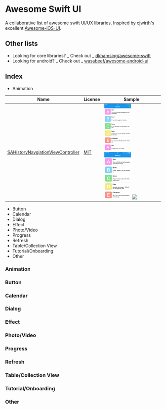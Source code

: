# Awesome Swift UI
A collaborative list of awesome swift UI/UX libraries. Inspired by [cjwirth]'s excellent [Awesome-iOS-UI][awesome-ios-ui].

## Other lists
- Looking for core libraries? _ Check out _ [dkhamsing/awesome-swift]
- Looking for android? _ Check out _ [wasabeef/awesome-android-ui]

## Index
- Animation

Name                                                                                                     | License | Sample
-------------------------------------------------------------------------------------------------------- | ------- | --------------------------------------------------------------------------------------------------------------------------------------------------------------------------------------------------------------------------------------
[SAHistoryNavgiationViewController](https://github.com/szk-atmosphere/SAHistoryNavigationViewController) | [MIT]   | <img src="assets/SAHistoryNavgigationViewController/3dtouch.gif" width="49%"> <img src="assets/SAHistoryNavgigationViewController/sample.gif" width="49%"> <img src="assets/SAHistoryNavgigationViewController/touch.gif" width="49%">

- Button
- Calendar
- Dialog
- Effect
- Photo/Video
- Progress
- Refresh
- Table/Collection View
- Tutorial/Onboarding
- Other

### Animation
### Button
### Calendar
### Dialog
### Effect
### Photo/Video
### Progress
### Refresh
### Table/Collection View
### Tutorial/Onboarding
### Other

[cjwirth]: https://github.com/cjwirth
[dkhamsing/awesome-swift]: https://github.com/matteocrippa/awesome-swift#ui
[wasabeef/awesome-android-ui]: https://github.com/wasabeef/awesome-android-ui
[awesome-ios-ui]: https://github.com/cjwirth/awesome-ios-ui
[mit]: http://opensource.org/licenses/MIT
[apache-license-v2]: https://www.apache.org/licenses/LICENSE-2.0
